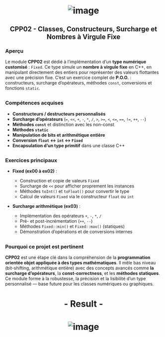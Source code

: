 # <p align="center"> ![image](https://github.com/ChrstphrChevalier/42Cursus/assets/146819291/663b99b7-4e4f-4a38-85ae-43e2216d3c3f) </p>

## <p align="center"> CPP02 - Classes, Constructeurs, Surcharge et Nombres à Virgule Fixe </p>

### Aperçu

Le module **CPP02** est dédié à l’implémentation d’un **type numérique customisé** : `Fixed`. Ce type simule un **nombre à virgule fixe** en C++, en manipulant directement des entiers pour représenter des valeurs flottantes avec une précision fixe. C’est un exercice complet de **P.O.O.** : constructeurs, surcharge d’opérateurs, méthodes `const`, conversions et fonctions `static`.

##

### Compétences acquises

- **Constructeurs / destructeurs personnalisés**
- **Surcharge d’opérateurs** (`=`, `<<`, `+`, `-`, `*`, `/`, `>`, `>=`, `<`, `<=`, `==`, `!=`, `++`, `--`)
- **Méthodes `const`** et distinction avec les non-const
- **Méthodes `static`**
- **Manipulation de bits et arithmétique entière**
- **Conversion `float` ↔ `int` ↔ `Fixed`**
- **Encapsulation d’un type primitif** dans une classe C++

##

### Exercices principaux

- **Fixed (ex00 à ex02)** :
  - Construction et copie de valeurs `Fixed`
  - Surcharge de `<<` pour afficher proprement les instances
  - Méthodes `toInt()` et `toFloat()` pour convertir le type
  - Calcul de valeurs `Fixed` via le constructeur `float` ou `int`

- **Surcharge arithmétique (ex03)** :
  - Implémentation des opérateurs `+`, `-`, `*`, `/`
  - Pré- et post-incrémentation (`++`, `--`)
  - Méthodes `Fixed::min()` et `Fixed::max()` (statiques)
  - Démonstration d’opérations et de conversions internes

##

### Pourquoi ce projet est pertinent

**CPP02** est une étape clé dans la compréhension de la **programmation orientée objet appliquée à des types mathématiques**. Il mêle bas niveau (bit-shifting, arithmétique entière) avec des concepts avancés comme **la surcharge d’opérateurs**, la **const-correctness**, et les **méthodes statiques**. Ce module forme à la robustesse, la précision et la lisibilité d’un type personnalisé — base future pour les classes numériques ou graphiques.


##

# <p align="center"> - Result - </p>

# <p align="center"> ![image](https://github.com/ChrstphrChevalier/42Cursus/assets/146819291/102c343e-9fed-40f3-ad84-05880001461b) </p>

